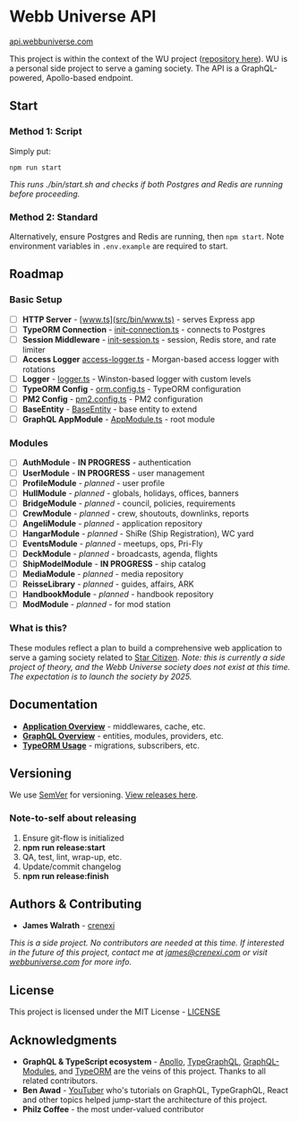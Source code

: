 # Webb Universe API
[api.webbuniverse.com](https://api.webbuniverse.com)

This project is within the context of the WU project ([repository here](https://github.com/crenexi/webb-universe)). WU is a personal side project to serve a gaming society. The API is a GraphQL-powered, Apollo-based endpoint.

## Start

### Method 1: Script

Simply put:

```
npm run start
```

*This runs ./bin/start.sh and checks if both Postgres and Redis are running before proceeding.*

### Method 2: Standard

Alternatively, ensure Postgres and Redis are running, then `npm start`. Note environment variables in `.env.example` are required to start.

## Roadmap

### Basic Setup

- [ ] **HTTP Server** - [www.ts](src/bin/www.ts) - serves Express app
- [ ] **TypeORM Connection** - [init-connection.ts](src/app/connect.ts) - connects to Postgres
- [ ] **Session Middleware** - [init-session.ts](src/app/bootstrap/init-session.ts) - session, Redis store, and rate limiter
- [ ] **Access Logger** [access-logger.ts](src/app/middlewares/access-logger.ts) - Morgan-based access logger with rotations
- [ ] **Logger** - [logger.ts](src/services/logger/logger.ts) - Winston-based logger with custom levels
- [ ] **TypeORM Config** - [orm.config.ts](src/config/orm.config.ts) - TypeORM configuration
- [ ] **PM2 Config** - [pm2.config.ts](src/config/pm2.config.ts) - PM2 configuration
- [ ] **BaseEntity** - [BaseEntity](src/entities/_BaseEntity.ts) - base entity to extend
- [ ] **GraphQL AppModule** - [AppModule.ts](src/graphql/AppModule.ts) - root module

### Modules

- [ ] **AuthModule** - **IN PROGRESS** - authentication
- [ ] **UserModule** - **IN PROGRESS** - user management
- [ ] **ProfileModule** - *planned* - user profile
- [ ] **HullModule** - *planned* - globals, holidays, offices, banners
- [ ] **BridgeModule** - *planned* - council, policies, requirements
- [ ] **CrewModule** - *planned* - crew, shoutouts, downlinks, reports
- [ ] **AngeliModule** - *planned* - application repository
- [ ] **HangarModule** - *planned* - ShiRe (Ship Registration), WC yard
- [ ] **EventsModule** - *planned* - meetups, ops, Pri-Fly
- [ ] **DeckModule** - *planned* - broadcasts, agenda, flights
- [ ] **ShipModelModule** - **IN PROGRESS** - ship catalog
- [ ] **MediaModule** - *planned* - media repository
- [ ] **ReisseLibrary** - *planned* - guides, affairs, ARK
- [ ] **HandbookModule** - *planned* - handbook repository
- [ ] **ModModule** - *planned* - for mod station

### What is this?

These modules reflect a plan to build a comprehensive web application to serve a gaming society related to [Star Citizen](https://robertsspaceindustries.com/star-citizen/universe). *Note: this is currently a side project of theory, and the Webb Universe society does not exist at this time. The expectation is to launch the society by 2025.*

## Documentation

- **[Application Overview](src/README.md)** - middlewares, cache, etc.
- **[GraphQL Overview](src/graphql/README.md)** - entities, modules, providers, etc.
- **[TypeORM Usage](src/typeorm/README.md)** - migrations, subscribers, etc.

## Versioning

We use [SemVer](http://semver.org/) for versioning. [View releases here](https://github.com/crenexi/webb-universe-api/releases).

### Note-to-self about releasing

1. Ensure git-flow is initialized
1. **npm run release:start**
1. QA, test, lint, wrap-up, etc.
1. Update/commit changelog
1. **npm run release:finish**

## Authors & Contributing

* **James Walrath** - [crenexi](https://github.com/crenexi)

*This is a side project. No contributors are needed at this time. If interested in the future of this project, contact me at james@crenexi.com or visit [webbuniverse.com](https://webbuniverse.com) for more info.*

## License

This project is licensed under the MIT License - [LICENSE](LICENSE)

## Acknowledgments

* **GraphQL & TypeScript ecosystem** - [Apollo](https://www.apollographql.com/), [TypeGraphQL](https://typegraphql.com), [GraphQL-Modules](https://graphql-modules.com/), and [TypeORM](https://typeorm.io) are the veins of this project. Thanks to all related contributors.
* **Ben Awad** - [YouTuber](https://www.youtube.com/user/99baddawg) who's tutorials on GraphQL, TypeGraphQL, React and other topics helped jump-start the architecture of this project.
* **Philz Coffee** - the most under-valued contributor
